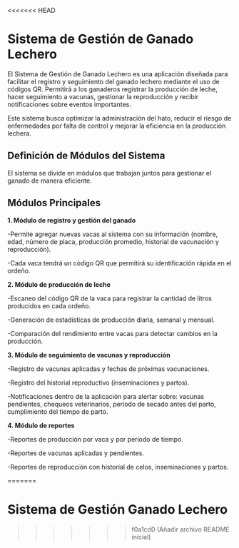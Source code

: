 <<<<<<< HEAD

# Sistema de Gestión de Ganado Lechero

El Sistema de Gestión de Ganado Lechero es una aplicación diseñada para facilitar el registro y seguimiento del ganado lechero mediante el uso de códigos QR. Permitirá a los ganaderos registrar la producción de leche, hacer seguimiento a vacunas, gestionar la reproducción y recibir notificaciones sobre eventos importantes.

Este sistema busca optimizar la administración del hato, reducir el riesgo de enfermedades por falta de control y mejorar la eficiencia en la producción lechera.




## Definición de Módulos del Sistema

El sistema se divide en módulos que trabajan juntos para gestionar el ganado de manera eficiente.

## Módulos Principales

**1. Módulo de registro y gestión del ganado**

-Permite agregar nuevas vacas al sistema con su información (nombre, edad, número de placa, producción promedio, historial de vacunación y reproducción).

-Cada vaca tendrá un código QR que permitirá su identificación rápida en el ordeño.

**2. Módulo de producción de leche**

-Escaneo del código QR de la vaca para registrar la cantidad de litros producidos en cada ordeño.

-Generación de estadísticas de producción diaria, semanal y mensual.

-Comparación del rendimiento entre vacas para detectar cambios en la producción.

**3. Módulo de seguimiento de vacunas y reproducción**

-Registro de vacunas aplicadas y fechas de próximas vacunaciones.

-Registro del historial reproductivo (inseminaciones y partos).

-Notificaciones dentro de la aplicación para alertar sobre: vacunas pendientes, chequeos veterinarios, periodo de secado antes del parto, cumplimiento del tiempo de parto.

**4. Módulo de reportes**

-Reportes de producción por vaca y por periodo de tiempo.

-Reportes de vacunas aplicadas y pendientes.

-Reportes de reproducción con historial de celos, inseminaciones y partos.



=======
# Sistema de Gestión Ganado Lechero
>>>>>>> f0a1cd0 (Añadir archivo README inicial)
